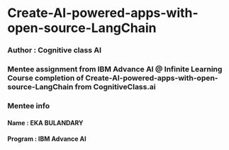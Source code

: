 # Create-AI-powered-apps-with-open-source-LangChain
### Author : Cognitive class AI
### Mentee assignment from IBM Advance AI @ Infinite Learning Course completion of Create-AI-powered-apps-with-open-source-LangChain from CognitiveClass.ai
### Mentee info
#### Name : EKA BULANDARY
#### Program : IBM Advance AI
